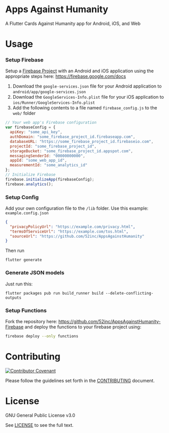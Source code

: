 # Apps Against Humanity

A Flutter Cards Against Humanity app for Android, iOS, and Web

# Usage

### Setup Firebase

Setup a [Firebase Project](https://firebase.com/) with an Android and iOS application using the appropriate steps here: https://firebase.google.com/docs

1. Download the `google-services.json` file for your Android application to `android/app/google-services.json`
2. Download the `GoogleServices-Info.plist` file for your iOS application to `ios/Runner/GoogleServices-Info.plist`
3. Add the following contents to a file named `firebase_config.js` to the `web/` folder

```javascript
// Your web app's Firebase configuration
var firebaseConfig = {
  apiKey: "some_api_key",
  authDomain: "some_firebase_project_id.firebaseapp.com",
  databaseURL: "https://some_firebase_project_id.firebaseio.com",
  projectId: "some_firebase_project_id",
  storageBucket: "some_firebase_project_id.appspot.com",
  messagingSenderId: "00000000000",
  appId: "some_web_app_id",
  measurementId: "some_analytics_id"
};
// Initialize Firebase
firebase.initializeApp(firebaseConfig);
firebase.analytics();
```

### Setup Config

Add your own configuration file to the `/lib` folder. Use this example: `example.config.json`

```json
{
  "privacyPolicyUrl": "https://example.com/privacy.html",
  "termsOfServiceUrl": "https://example.com/tos.html",
  "sourceUrl": "https://github.com/52inc/AppsAgainstHumanity"
}
```

Then run

```shell
flutter generate
```

### Generate JSON models

Just run this:

```shell
flutter packages pub run build_runner build --delete-conflicting-outputs
```

### Setup Functions

Fork the repository here: https://github.com/52inc/AppsAgainstHumanity-Firebase and deploy the functions to your firebase project using:

```bash
firebase deploy --only functions
```

# Contributing

[![Contributor Covenant](https://img.shields.io/badge/Contributor%20Covenant-v2.0%20adopted-ff69b4.svg)](CODE_OF_CONDUCT.md)

Please follow the guidelines set forth in the [CONTRIBUTING](CONTRIBUTING.md) document.

# License

GNU General Public License v3.0

See [LICENSE](LICENSE) to see the full text.
